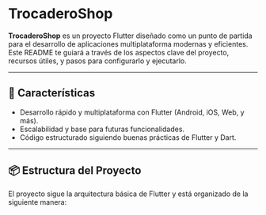 # TrocaderoShop

**TrocaderoShop** es un proyecto Flutter diseñado como un punto de partida para el desarrollo de aplicaciones multiplataforma modernas y eficientes. Este README te guiará a través de los aspectos clave del proyecto, recursos útiles, y pasos para configurarlo y ejecutarlo.

---

## 🚀 Características
- Desarrollo rápido y multiplataforma con Flutter (Android, iOS, Web, y más).
- Escalabilidad y base para futuras funcionalidades.
- Código estructurado siguiendo buenas prácticas de Flutter y Dart.

---

## 📦 Estructura del Proyecto
El proyecto sigue la arquitectura básica de Flutter y está organizado de la siguiente manera:
